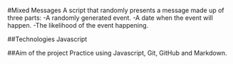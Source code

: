 #Mixed Messages
A script that randomly presents a message made up of three parts:
-A randomly generated event.
-A date when the event will happen.
-The likelihood of the event happening.

##Technologies
Javascript 

##Aim of the project
Practice using Javascript, Git, GitHub and Markdown.